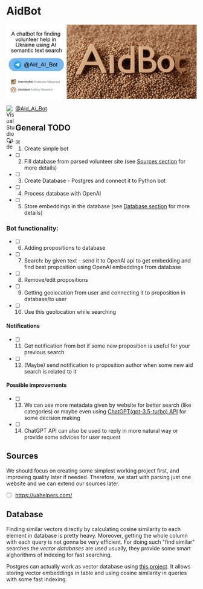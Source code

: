 # AidBot
![A chatbot for finding volunteer help using semantic text search](./assets/aidbot.gif)


[<img align="left" alt="Visual Studio Code" width="24px" src="https://upload.wikimedia.org/wikipedia/commons/thumb/8/82/Telegram_logo.svg/2048px-Telegram_logo.svg.png" /> @Aid_Ai_Bot](https://t.me/Aid_Ai_bot)

## General TODO
- [x] 1. Create simple bot
- [ ] 2. Fill database from parsed volunteer site (see [Sources section](#sources) for more details)
- [ ] 3. Create Database - Postgres and connect it to Python bot
 
- [ ] 4. Process database with OpenAI 
- [ ] 5. Store embeddings in the database (see [Database section](#database) for more details)
 
 ### Bot functionality:
- [ ] 6. Adding propositions to database
- [ ] 7. Search: by given text - send it to OpenAI api to get embedding and find best proposition using OpenAI embeddings from database
- [ ] 8. Remove/edit propositions
- [ ] 9. Getting geolocation from user and connecting it to proposition in database/to user
- [ ] 10. Use this geolocation while searching

 #### Notifications
- [ ] 11. Get notification from bot if some new proposition is useful for your previous search
- [ ] 12. (Maybe) send notification to proposition author when some new aid search is related to it

 #### Possible improvements
 - [ ] 13. We can use more metadata given by website for better search (like categories) or maybe even using [ChatGPT(gpt-3.5-turbo) API](https://openai.com/blog/introducing-chatgpt-and-whisper-apis) for some decision making
 - [ ] 14. ChatGPT API can also be used to reply in more natural way or provide some advices for user request
 
 ## Sources 
 We should focus on creating some simplest working project first, and improving quality later if needed. Therefore, we start with parsing just one website and we can extend our sources later.
 - [ ] https://uahelpers.com/
 
 ## Database
Finding similar vectors directly by calculating cosine similarity to each element in database is pretty heavy. Moreover, getting the whole column with each query is not gonna be very efficient. For doing such "find similar" searches the *vector databases* are used usually, they provide some smart alghorithms of indexing for fast searching. 

Postgres can actually work as vector database using [this project](https://github.com/pgvector/pgvector). It allows storing vector embeddings in table and using cosine similarity in queries with some fast indexing.
 
